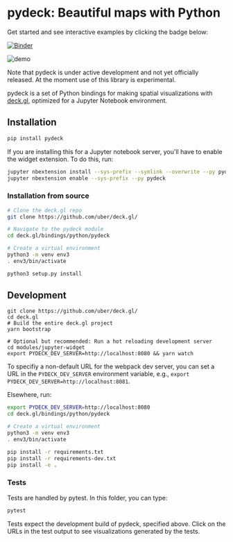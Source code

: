 # pydeck: Beautiful maps with Python

Get started and see interactive examples by clicking the badge below:

[![Binder](https://mybinder.org/badge_logo.svg)](https://mybinder.org/v2/gh/uber/deck.gl/binder?filepath=examples)

![demo](https://user-images.githubusercontent.com/2204757/58838976-1538f400-8615-11e9-84f6-a2fe42bb300b.gif)

Note that pydeck is under active development and not yet officially released. At the moment use of this library is experimental.

pydeck is a set of Python bindings for making spatial visualizations with [deck.gl](https://deck.gl),
optimized for a Jupyter Notebook environment.

## Installation

```bash
pip install pydeck
```

If you are installing this for a Jupyter notebook server, you'll have to enable the widget extension.
To do this, run:

```bash
jupyter nbextension install --sys-prefix --symlink --overwrite --py pydeck
jupyter nbextension enable --sys-prefix --py pydeck
```

### Installation from source

```bash
# Clone the deck.gl repo
git clone https://github.com/uber/deck.gl/

# Navigate to the pydeck module
cd deck.gl/bindings/python/pydeck

# Create a virtual environment
python3 -m venv env3
. env3/bin/activate

python3 setup.py install
```

## Development

```
git clone https://github.com/uber/deck.gl/
cd deck.gl
# Build the entire deck.gl project
yarn bootstrap

# Optional but recommended: Run a hot reloading development server
cd modules/jupyter-widget
export PYDECK_DEV_SERVER=http://localhost:8080 && yarn watch
```

To specifiy a non-default URL for the webpack dev server, you can set a URL in the `PYDECK_DEV_SERVER` environment variable,
e.g., `export PYDECK_DEV_SERVER=http://localhost:8081`.

Elsewhere, run:

```bash
export PYDECK_DEV_SERVER=http://localhost:8080
cd deck.gl/bindings/python/pydeck

# Create a virtual environment
python3 -m venv env3
. env3/bin/activate

pip install -r requirements.txt
pip install -r requirements-dev.txt
pip install -e .
```

### Tests

Tests are handled by pytest. In this folder, you can type:

```bash
pytest
```

Tests expect the development build of pydeck, specified above.
Click on the URLs in the test output to see visualizations generated by the tests.
